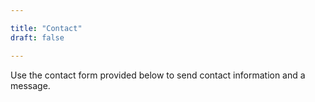 ```yaml
---

title: "Contact"
draft: false

---
```


Use the contact form provided below to send contact information and a message.